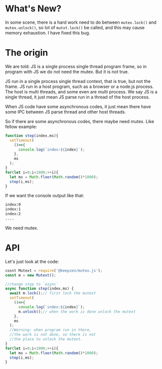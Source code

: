 # What's New?
In some scene, there is a hard work need to do between `mutex.lock()` and
`mutex.unlock()`, so lot of `mutxt.lock()` be called, and this may cause
memory exhaustion. I have fixed this bug.

# The origin
We are told: JS is a single process single thread program frame, so in program
with JS we do not need the mutex. But it is not true.

JS run in a single process single thread context, that is true, but not the
frame. JS run in a host program, such as a browser or a node.js process.
The host is multi threads, and some even are multi process.
We say JS is a single thread, it just mean JS parse run in a thread of the
host process.

When JS code have some asynchronous codes, it just mean there have some IPC
between JS parse thread and other host threads.

So if there are some asynchronous codes, there maybe need mutex. Like fellow
example:

```js
function step(index,ms){
  setTimeout(
    ()=>{
      console.log(`index:${index}`);
    },
    ms
  );
}
for(let i=0;i<1000;++i){
  let ms = Math.floor(Math.random()*1000);
  step(i,ms);
}
```
If we want the console output like that:

```txt
index:0
index:1
index:2
....
```
We need mutex.

# API
Let's just look at the code:

```js
cosnt Mutext = require('@keepzen/mutex.js');
const m = new Mutext();

//change step to `async`
async function step(index,ms) {
  await m.lock();// first lock the mutext
  setTimeout(
    ()=>{
      console.log(`index:${index}`);
      m.unlock();// when the work is done unlock the mutext
    },
    ms
  );
  //Warning: when program run in there,
  //the work is not done, so there is not
  //the place to unlock the mutext.
}
for(let i=0;i<1000;++i){
  let ms = Math.floor(Math.random()*1000);
  step(i,ms);
}
```
